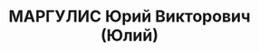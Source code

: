---
title: МАРГУЛИС Юрий Викторович (Юлий)
description: "Род. в 1886, Бессарабская губ., Хотинский уезд, мест. Бричаны, еврей,\
  \ обр.: высшее, искл. из ВКП(б) в мае 1937 г. (бывший меньшевик). Проживал: Москва,\
  \ Страстной бул., д. 13а, кв. 18. Начальник Управления драгоценных металлов Наркомата\
  \ финансов СССР. \n  Арестован 26.08.1937. Обв. в вредительстве и участии в троцкистской\
  \ террористической организации. Приговор: ВК ВС СССР, 25.11.1937 – ВМН. Расстрелян\
  \ 26.11.1937, г.Москва. \n  Реабилитирован ВК ВС СССР 06.06.1956"
---